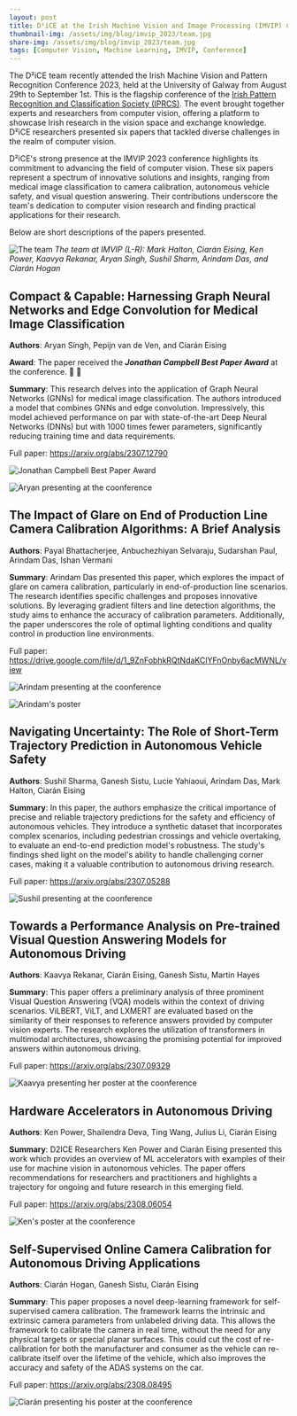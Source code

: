```yaml
---
layout: post
title: D²iCE at the Irish Machine Vision and Image Processing (IMVIP) Conference
thumbnail-img: /assets/img/blog/imvip_2023/team.jpg
share-img: /assets/img/blog/imvip_2023/team.jpg
tags: [Computer Vision, Machine Learning, IMVIP, Conference]
---
```


The D²iCE team recently attended the Irish Machine Vision and Pattern Recognition Conference 2023, held at the University of Galway from August 29th to September 1st. This is the flagship conference of the [Irish Pattern Recognition and Classification Society (IPRCS)](https://iprcs.github.io/index.html). The event brought together experts and researchers from computer vision, offering a platform to showcase Irish research in the vision space and exchange knowledge. D²iCE researchers presented six papers that tackled diverse challenges in the realm of computer vision.

D²iCE's strong presence at the IMVIP 2023 conference highlights its commitment to advancing the field of computer vision. These six papers represent a spectrum of innovative solutions and insights, ranging from medical image classification to camera calibration, autonomous vehicle safety, and visual question answering. Their contributions underscore the team's dedication to computer vision research and finding practical applications for their research.

Below are short descriptions of the papers presented.

![The team](/assets/img/blog/imvip_2023/team.jpg)
_The team at IMVIP (L-R): Mark Halton, Ciarán Eising, Ken Power, Kaavya Rekanar, Aryan Singh, Sushil Sharm, Arindam Das, and Ciarán Hogan_

## Compact & Capable: Harnessing Graph Neural Networks and Edge Convolution for Medical Image Classification
**Authors**: Aryan Singh, Pepijn van de Ven, and Ciarán Eising

**Award**: The paper received the **_Jonathan Campbell Best Paper Award_** at the conference. :tada: :tada:

**Summary**: This research delves into the application of Graph Neural Networks (GNNs) for medical image classification. The authors introduced a model that combines GNNs and edge convolution. Impressively, this model achieved performance on par with state-of-the-art Deep Neural Networks (DNNs) but with 1000 times fewer parameters, significantly reducing training time and data requirements.

Full paper: <https://arxiv.org/abs/2307.12790>

![Jonathan Campbell Best Paper Award](/assets/img/blog/imvip_2023/1693598680332.jpg)

![Aryan presenting at the coonference](/assets/img/blog/imvip_2023/57bba892-f181-431a-b24b-569b60518572.jpg)

## The Impact of Glare on End of Production Line Camera Calibration Algorithms: A Brief Analysis
**Authors**: Payal Bhattacherjee, Anbuchezhiyan Selvaraju, Sudarshan Paul, Arindam Das, Ishan Vermani

**Summary**: Arindam Das presented this paper, which explores the impact of glare on camera calibration, particularly in end-of-production line scenarios. The research identifies specific challenges and proposes innovative solutions. By leveraging gradient filters and line detection algorithms, the study aims to enhance the accuracy of calibration parameters. Additionally, the paper underscores the role of optimal lighting conditions and quality control in production line environments.

Full paper: <https://drive.google.com/file/d/1_9ZnFobhkRQtNdaKClYFnOnby6acMWNL/view>

![Arindam presenting at the coonference](/assets/img/blog/imvip_2023/1693502501072.jpg)

![Arindam's poster](/assets/img/blog/imvip_2023/1693502501331.jpg)

## Navigating Uncertainty: The Role of Short-Term Trajectory Prediction in Autonomous Vehicle Safety
**Authors**: Sushil Sharma, Ganesh Sistu, Lucie Yahiaoui, Arindam Das, Mark Halton, Ciarán Eising

**Summary**: In this paper, the authors emphasize the critical importance of precise and reliable trajectory predictions for the safety and efficiency of autonomous vehicles. They introduce a synthetic dataset that incorporates complex scenarios, including pedestrian crossings and vehicle overtaking, to evaluate an end-to-end prediction model's robustness. The study's findings shed light on the model's ability to handle challenging corner cases, making it a valuable contribution to autonomous driving research.

Full paper: <https://arxiv.org/abs/2307.05288>

![Sushil presenting at the coonference](/assets/img/blog/imvip_2023/20230901_094220.jpg)

## Towards a Performance Analysis on Pre-trained Visual Question Answering Models for Autonomous Driving
**Authors**: Kaavya Rekanar, Ciarán Eising, Ganesh Sistu, Martin Hayes

**Summary**: This paper offers a preliminary analysis of three prominent Visual Question Answering (VQA) models within the context of driving scenarios. ViLBERT, ViLT, and LXMERT are evaluated based on the similarity of their responses to reference answers provided by computer vision experts. The research explores the utilization of transformers in multimodal architectures, showcasing the promising potential for improved answers within autonomous driving.

Full paper: <https://arxiv.org/abs/2307.09329>

![Kaavya presenting her poster at the coonference](/assets/img/blog/imvip_2023/1693773768335.jpg)

## Hardware Accelerators in Autonomous Driving
**Authors**: Ken Power, Shailendra Deva, Ting Wang, Julius Li, Ciarán Eising

**Summary**: D2ICE Researchers Ken Power and Ciarán Eising presented this work which provides an overview of ML accelerators with examples of their use for machine vision in autonomous vehicles. The paper offers recommendations for researchers and practitioners and highlights a trajectory for ongoing and future research in this emerging field.

Full paper: <https://arxiv.org/abs/2308.06054>

![Ken's poster at the coonference](/assets/img/blog/imvip_2023/1693574758851.jpg)

## Self-Supervised Online Camera Calibration for Autonomous Driving Applications
**Authors**: Ciarán Hogan, Ganesh Sistu, Ciarán Eising

**Summary**: This paper proposes a novel deep-learning framework for self-supervised camera calibration. The framework learns the intrinsic and extrinsic camera parameters from unlabeled driving data. This allows the framework to calibrate the camera in real time, without the need for any physical targets or special planar surfaces. This could cut the cost of re-calibration for both the manufacturer and consumer as the vehicle can re-calibrate itself over the lifetime of the vehicle, which also improves the accuracy and safety of the ADAS systems on the car.

Full paper: <https://arxiv.org/abs/2308.08495>

![Ciarán presenting his poster at the coonference](/assets/img/blog/imvip_2023/1693654426783.jpg)
